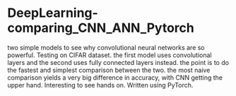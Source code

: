 # DeepLearning-comparing_CNN_ANN_Pytorch
two simple models to see why convolutional neural networks are so powerful. Testing on CIFAR dataset.
the first model uses convolutional layers and the second uses fully connected layers instead. the point is to do the fastest and simplest comparison between the two. 
the most naive comparison yields a very big difference in accuracy, with CNN getting the upper hand. Interesting to see hands on.
Written using PyTorch. 
